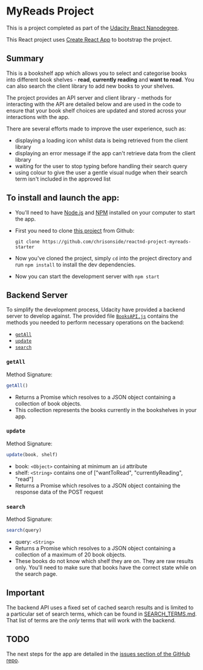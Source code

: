 
# MyReads Project

This is a project completed as part of the [Udacity React Nanodegree](https://eu.udacity.com/course/react-nanodegree--nd019).

This React project uses [Create React App](https://github.com/facebookincubator/create-react-app) to bootstrap the project.

## Summary

This is a bookshelf app which allows you to select and categorise books into different book shelves - **read**, **currently reading** and **want to read**. You can also search the client library to add new books to your shelves.

The project provides an API server and client library - methods for interacting with the API are detailed below and are used in the code to ensure that your book shelf choices are updated and stored across your interactions with the app.

There are several efforts made to improve the user experience, such as:

* displaying a loading icon whilst data is being retrieved from the client library
* displaying an error message if the app can't retrieve data from the client library
* waiting for the user to stop typing before handling their search query
* using colour to give the user a gentle visual nudge when their search term isn't included in the approved list

## To install and launch the app:

* You'll need to have [Node.js](https://nodejs.org/en/download/) and [NPM](https://www.npmjs.com/) installed on your computer to start the app.
* First you need to clone [this project](https://github.com/chrisonside/reactnd-project-myreads-starter) from Github:

    `git clone https://github.com/chrisonside/reactnd-project-myreads-starter`

* Now you've cloned the project, simply `cd` into the project directory and run `npm install` to install the dev dependencies.
* Now you can start the development server with `npm start`


## Backend Server

To simplify the development process, Udacity have provided a backend server to develop against. The provided file [`BooksAPI.js`](src/utils/BooksAPI.js) contains the methods you needed to perform necessary operations on the backend:

* [`getAll`](#getall)
* [`update`](#update)
* [`search`](#search)

### `getAll`

Method Signature:

```js
getAll()
```

* Returns a Promise which resolves to a JSON object containing a collection of book objects.
* This collection represents the books currently in the bookshelves in your app.

### `update`

Method Signature:

```js
update(book, shelf)
```

* book: `<Object>` containing at minimum an `id` attribute
* shelf: `<String>` contains one of ["wantToRead", "currentlyReading", "read"]
* Returns a Promise which resolves to a JSON object containing the response data of the POST request

### `search`

Method Signature:

```js
search(query)
```

* query: `<String>`
* Returns a Promise which resolves to a JSON object containing a collection of a maximum of 20 book objects.
* These books do not know which shelf they are on. They are raw results only. You'll need to make sure that books have the correct state while on the search page.

## Important
The backend API uses a fixed set of cached search results and is limited to a particular set of search terms, which can be found in [SEARCH_TERMS.md](SEARCH_TERMS.md). That list of terms are the _only_ terms that will work with the backend.

## TODO

The next steps for the app are detailed in the [issues section of the GitHub repo](https://github.com/chrisonside/reactnd-project-myreads-starter/issues).